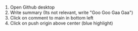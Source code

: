1. Open Github desktop
2. Write summary (Its not relevant, write "Goo Goo Gaa Gaa")
3. Click on comment to main in bottom left
4. Click on push origin above center (blue highlight)
